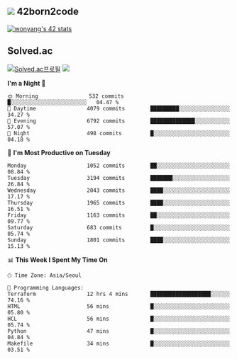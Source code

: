 
## <img src="https://img.shields.io/badge/-000000?style=flat&logo=42&logoColor=white"> 42born2code
<!--[![wonyang's 42 stats](https://badge42.vercel.app/api/v2/cl5nhe5b6007809kydha7ht42/stats?cursusId=21&coalitionId=88)](https://profile.intra.42.fr/users/wonyang)-->

[![wonyang's 42 stats](https://badge.mediaplus.ma/starryblue/wonyang?1337Badge=off&UM6P=off)](https://github.com/oakoudad/badge42)

## Solved.ac
[![Solved.ac프로필](http://mazassumnida.wtf/api/v2/generate_badge?boj=bennyws)](https://solved.ac/bennyws)
<a href="https://solved.ac/bennyws"><img src="http://mazandi.herokuapp.com/api?handle=bennyws&theme=cold"/></a>

<!--START_SECTION:waka-->
**I'm a Night 🦉** 

```text
🌞 Morning                532 commits         █░░░░░░░░░░░░░░░░░░░░░░░░   04.47 % 
🌆 Daytime                4079 commits        █████████░░░░░░░░░░░░░░░░   34.27 % 
🌃 Evening                6792 commits        ██████████████░░░░░░░░░░░   57.07 % 
🌙 Night                  498 commits         █░░░░░░░░░░░░░░░░░░░░░░░░   04.18 % 
```
📅 **I'm Most Productive on Tuesday** 

```text
Monday                   1052 commits        ██░░░░░░░░░░░░░░░░░░░░░░░   08.84 % 
Tuesday                  3194 commits        ███████░░░░░░░░░░░░░░░░░░   26.84 % 
Wednesday                2043 commits        ████░░░░░░░░░░░░░░░░░░░░░   17.17 % 
Thursday                 1965 commits        ████░░░░░░░░░░░░░░░░░░░░░   16.51 % 
Friday                   1163 commits        ██░░░░░░░░░░░░░░░░░░░░░░░   09.77 % 
Saturday                 683 commits         █░░░░░░░░░░░░░░░░░░░░░░░░   05.74 % 
Sunday                   1801 commits        ████░░░░░░░░░░░░░░░░░░░░░   15.13 % 
```


📊 **This Week I Spent My Time On** 

```text
🕑︎ Time Zone: Asia/Seoul

💬 Programming Languages: 
Terraform                12 hrs 4 mins       ███████████████████░░░░░░   74.16 % 
HTML                     56 mins             █░░░░░░░░░░░░░░░░░░░░░░░░   05.80 % 
HCL                      56 mins             █░░░░░░░░░░░░░░░░░░░░░░░░   05.74 % 
Python                   47 mins             █░░░░░░░░░░░░░░░░░░░░░░░░   04.84 % 
Makefile                 34 mins             █░░░░░░░░░░░░░░░░░░░░░░░░   03.51 % 
```


<!--END_SECTION:waka-->
